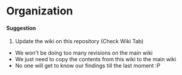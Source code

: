 # Organization

#### Suggestion

1. Update the wiki on this repository (Check Wiki Tab)
  * We won't be doing too many revisions on the main wiki
  * We just need to copy the contents from this wiki to the main wiki
  * No one will get to know our findings till the last moment :P
